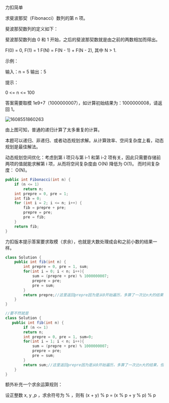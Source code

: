 力扣简单



求斐波那契（Fibonacci）数列的第 n 项。

斐波那契数列的定义如下：

斐波那契数列由 0 和 1 开始，之后的斐波那契数就是由之前的两数相加而得出。

F(0) = 0, F(1) = 1
F(N) = F(N - 1) + F(N - 2), 其中 N > 1.



示例：

输入：n = 5
输出：5


提示：

0 <= n <= 100

答案需要取模 1e9+7（1000000007），如计算初始结果为：1000000008，请返回 1。 



![1608551860263](F:/项目/Git-md/ZJW-Summary/assets/1608551860263.png)

由上图可知，普通的递归计算了太多重复的计算。

本题可以递归、非递归、或者动态规划求解。从计算效率、空间复杂度上看，动态规划是最佳解法。



动态规划空间优化：考虑到第 i 项只与第 i-1 和第 i-2 项有关，因此只需要存储前两项的值就能求解第 i 项，从而将空间复杂度由 O(N) 降低为 O(1)。 而时间复杂度： O(N)。

````java
public int Fibonacci(int n) {
    if (n <= 1)
        return n;
    int prepre = 0, pre = 1;
    int fib = 0;
    for (int i = 2; i <= n; i++) {
        fib = prepre + pre;
        prepre = pre;
        pre = fib;
    }
    return fib;
}
````

力扣版本提示答案要求取模（求余），也就是大数处理成会和之前小数的结果一样。

````java
class Solution {
    public int fib(int n) {
        int prepre = 0, pre = 1, sum;
        for(int i = 0; i < n; i++){
            sum = (prepre + pre) % 1000000007;
            prepre = pre;
            pre = sum;
        }
        return prepre;//这里返回prepre因为是从0开始遍历，多算了一次比n大的结果，但代码优雅一点。
    }
}

//要不然就是
class Solution {
   public int fib(int n) {
        if (n <= 1)
        return n;
        int prepre = 0, pre = 1, sum=0;
        for(int i = 1; i < n; i++){
            sum = (prepre + pre) % 1000000007;
            prepre = pre;
            pre = sum;
        }
        return sum;//这里返回prepre因为是从0开始遍历，多算了一次比n大的结果，但代码优雅一点。
    }
}
````

额外补充一个求余运算规则： 

设正整数 x, y ,p ，求余符号为 % ，则有 (x + y) % p = (x % p + y % p) % p